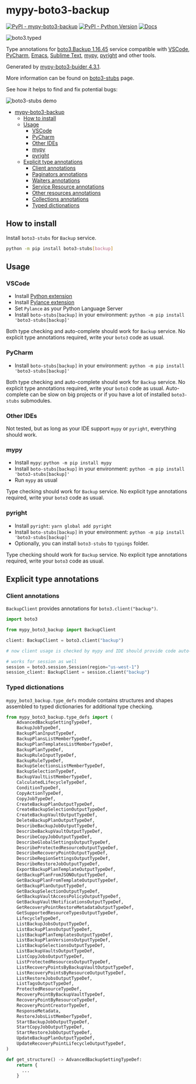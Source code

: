 # mypy-boto3-backup

[![PyPI - mypy-boto3-backup](https://img.shields.io/pypi/v/mypy-boto3-backup.svg?color=blue)](https://pypi.org/project/mypy-boto3-backup)
[![PyPI - Python Version](https://img.shields.io/pypi/pyversions/mypy-boto3-backup.svg?color=blue)](https://pypi.org/project/mypy-boto3-backup)
[![Docs](https://img.shields.io/readthedocs/mypy-boto3-builder.svg?color=blue)](https://mypy-boto3-builder.readthedocs.io/)

![boto3.typed](https://github.com/vemel/mypy_boto3_builder/raw/master/logo.png)

Type annotations for
[boto3.Backup 1.16.45](https://boto3.amazonaws.com/v1/documentation/api/1.16.45/reference/services/backup.html#Backup) service
compatible with
[VSCode](https://code.visualstudio.com/),
[PyCharm](https://www.jetbrains.com/pycharm/),
[Emacs](https://www.gnu.org/software/emacs/),
[Sublime Text](https://www.sublimetext.com/),
[mypy](https://github.com/python/mypy),
[pyright](https://github.com/microsoft/pyright)
and other tools.

Generated by [mypy-boto3-buider 4.3.1](https://github.com/vemel/mypy_boto3_builder).

More information can be found on [boto3-stubs](https://pypi.org/project/boto3-stubs/) page.

See how it helps to find and fix potential bugs:

![boto3-stubs demo](https://github.com/vemel/mypy_boto3_builder/raw/master/demo.gif)

- [mypy-boto3-backup](#mypy-boto3-backup)
  - [How to install](#how-to-install)
  - [Usage](#usage)
    - [VSCode](#vscode)
    - [PyCharm](#pycharm)
    - [Other IDEs](#other-ides)
    - [mypy](#mypy)
    - [pyright](#pyright)
  - [Explicit type annotations](#explicit-type-annotations)
    - [Client annotations](#client-annotations)
    - [Paginators annotations](#paginators-annotations)
    - [Waiters annotations](#waiters-annotations)
    - [Service Resource annotations](#service-resource-annotations)
    - [Other resources annotations](#other-resources-annotations)
    - [Collections annotations](#collections-annotations)
    - [Typed dictionations](#typed-dictionations)

## How to install

Install `boto3-stubs` for `Backup` service.

```bash
python -m pip install boto3-stubs[backup]
```

## Usage

### VSCode

- Install [Python extension](https://marketplace.visualstudio.com/items?itemName=ms-python.python)
- Install [Pylance extension](https://marketplace.visualstudio.com/items?itemName=ms-python.vscode-pylance)
- Set `Pylance` as your Python Language Server
- Install `boto-stubs[backup]` in your environment: `python -m pip install 'boto3-stubs[backup]'`

Both type checking and auto-complete should work for `Backup` service.
No explicit type annotations required, write your `boto3` code as usual.

### PyCharm

- Install `boto-stubs[backup]` in your environment: `python -m pip install 'boto3-stubs[backup]'`

Both type checking and auto-complete should work for `Backup` service.
No explicit type annotations required, write your `boto3` code as usual.
Auto-complete can be slow on big projects or if you have a lot of installed `boto3-stubs` submodules.

### Other IDEs

Not tested, but as long as your IDE support `mypy` or `pyright`, everything should work.

### mypy

- Install `mypy`: `python -m pip install mypy`
- Install `boto-stubs[backup]` in your environment: `python -m pip install 'boto3-stubs[backup]'`
- Run `mypy` as usual

Type checking should work for `Backup` service.
No explicit type annotations required, write your `boto3` code as usual.

### pyright

- Install `pyright`: `yarn global add pyright`
- Install `boto-stubs[backup]` in your environment: `python -m pip install 'boto3-stubs[backup]'`
- Optionally, you can install `boto3-stubs` to `typings` folder.

Type checking should work for `Backup` service.
No explicit type annotations required, write your `boto3` code as usual.

## Explicit type annotations

### Client annotations

`BackupClient` provides annotations for `boto3.client("backup")`.

```python
import boto3

from mypy_boto3_backup import BackupClient

client: BackupClient = boto3.client("backup")

# now client usage is checked by mypy and IDE should provide code auto-complete

# works for session as well
session = boto3.session.Session(region="us-west-1")
session_client: BackupClient = session.client("backup")
```








### Typed dictionations

`mypy_boto3_backup.type_defs` module contains structures and shapes assembled
to typed dictionaries for additional type checking.

```python
from mypy_boto3_backup.type_defs import (
    AdvancedBackupSettingTypeDef,
    BackupJobTypeDef,
    BackupPlanInputTypeDef,
    BackupPlansListMemberTypeDef,
    BackupPlanTemplatesListMemberTypeDef,
    BackupPlanTypeDef,
    BackupRuleInputTypeDef,
    BackupRuleTypeDef,
    BackupSelectionsListMemberTypeDef,
    BackupSelectionTypeDef,
    BackupVaultListMemberTypeDef,
    CalculatedLifecycleTypeDef,
    ConditionTypeDef,
    CopyActionTypeDef,
    CopyJobTypeDef,
    CreateBackupPlanOutputTypeDef,
    CreateBackupSelectionOutputTypeDef,
    CreateBackupVaultOutputTypeDef,
    DeleteBackupPlanOutputTypeDef,
    DescribeBackupJobOutputTypeDef,
    DescribeBackupVaultOutputTypeDef,
    DescribeCopyJobOutputTypeDef,
    DescribeGlobalSettingsOutputTypeDef,
    DescribeProtectedResourceOutputTypeDef,
    DescribeRecoveryPointOutputTypeDef,
    DescribeRegionSettingsOutputTypeDef,
    DescribeRestoreJobOutputTypeDef,
    ExportBackupPlanTemplateOutputTypeDef,
    GetBackupPlanFromJSONOutputTypeDef,
    GetBackupPlanFromTemplateOutputTypeDef,
    GetBackupPlanOutputTypeDef,
    GetBackupSelectionOutputTypeDef,
    GetBackupVaultAccessPolicyOutputTypeDef,
    GetBackupVaultNotificationsOutputTypeDef,
    GetRecoveryPointRestoreMetadataOutputTypeDef,
    GetSupportedResourceTypesOutputTypeDef,
    LifecycleTypeDef,
    ListBackupJobsOutputTypeDef,
    ListBackupPlansOutputTypeDef,
    ListBackupPlanTemplatesOutputTypeDef,
    ListBackupPlanVersionsOutputTypeDef,
    ListBackupSelectionsOutputTypeDef,
    ListBackupVaultsOutputTypeDef,
    ListCopyJobsOutputTypeDef,
    ListProtectedResourcesOutputTypeDef,
    ListRecoveryPointsByBackupVaultOutputTypeDef,
    ListRecoveryPointsByResourceOutputTypeDef,
    ListRestoreJobsOutputTypeDef,
    ListTagsOutputTypeDef,
    ProtectedResourceTypeDef,
    RecoveryPointByBackupVaultTypeDef,
    RecoveryPointByResourceTypeDef,
    RecoveryPointCreatorTypeDef,
    ResponseMetadata,
    RestoreJobsListMemberTypeDef,
    StartBackupJobOutputTypeDef,
    StartCopyJobOutputTypeDef,
    StartRestoreJobOutputTypeDef,
    UpdateBackupPlanOutputTypeDef,
    UpdateRecoveryPointLifecycleOutputTypeDef,
)

def get_structure() -> AdvancedBackupSettingTypeDef:
    return {
      ...
    }
```
